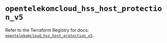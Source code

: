 # `opentelekomcloud_hss_host_protection_v5`

Refer to the Terraform Registry for docs: [`opentelekomcloud_hss_host_protection_v5`](https://registry.terraform.io/providers/opentelekomcloud/opentelekomcloud/1.36.47/docs/resources/hss_host_protection_v5).
